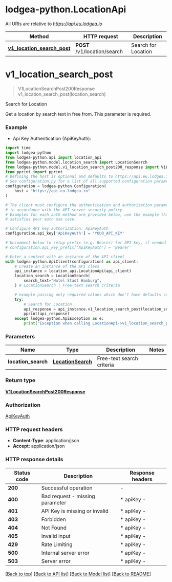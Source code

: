 # lodgea-python.LocationApi

All URIs are relative to *https://api.eu.lodgea.io*

Method | HTTP request | Description
------------- | ------------- | -------------
[**v1_location_search_post**](LocationApi.md#v1_location_search_post) | **POST** /v1/location/search | Search for Location


# **v1_location_search_post**
> V1LocationSearchPost200Response v1_location_search_post(location_search)

Search for Location

Get a location by search text in free from. This parameter is required.

### Example

* Api Key Authentication (ApiKeyAuth):

```python
import time
import lodgea-python
from lodgea-python.api import location_api
from lodgea-python.model.location_search import LocationSearch
from lodgea-python.model.v1_location_search_post200_response import V1LocationSearchPost200Response
from pprint import pprint
# Defining the host is optional and defaults to https://api.eu.lodgea.io
# See configuration.py for a list of all supported configuration parameters.
configuration = lodgea-python.Configuration(
    host = "https://api.eu.lodgea.io"
)

# The client must configure the authentication and authorization parameters
# in accordance with the API server security policy.
# Examples for each auth method are provided below, use the example that
# satisfies your auth use case.

# Configure API key authorization: ApiKeyAuth
configuration.api_key['ApiKeyAuth'] = 'YOUR_API_KEY'

# Uncomment below to setup prefix (e.g. Bearer) for API key, if needed
# configuration.api_key_prefix['ApiKeyAuth'] = 'Bearer'

# Enter a context with an instance of the API client
with lodgea-python.ApiClient(configuration) as api_client:
    # Create an instance of the API class
    api_instance = location_api.LocationApi(api_client)
    location_search = LocationSearch(
        search_text="Hotel Stadt Hamburg",
    ) # LocationSearch | Free-text search criteria

    # example passing only required values which don't have defaults set
    try:
        # Search for Location
        api_response = api_instance.v1_location_search_post(location_search)
        pprint(api_response)
    except lodgea-python.ApiException as e:
        print("Exception when calling LocationApi->v1_location_search_post: %s\n" % e)
```


### Parameters

Name | Type | Description  | Notes
------------- | ------------- | ------------- | -------------
 **location_search** | [**LocationSearch**](LocationSearch.md)| Free-text search criteria |

### Return type

[**V1LocationSearchPost200Response**](V1LocationSearchPost200Response.md)

### Authorization

[ApiKeyAuth](../README.md#ApiKeyAuth)

### HTTP request headers

 - **Content-Type**: application/json
 - **Accept**: application/json


### HTTP response details

| Status code | Description | Response headers |
|-------------|-------------|------------------|
**200** | Successful operation |  -  |
**400** | Bad request - missing parameter |  * apiKey -  <br>  |
**401** | API Key is missing or invalid |  * apiKey -  <br>  |
**403** | Forbidden |  * apiKey -  <br>  |
**404** | Not Found |  * apiKey -  <br>  |
**405** | Invalid input |  * apiKey -  <br>  |
**429** | Rate Limiting |  * apiKey -  <br>  |
**500** | Internal server error |  * apiKey -  <br>  |
**503** | Server error |  * apiKey -  <br>  |

[[Back to top]](#) [[Back to API list]](../README.md#documentation-for-api-endpoints) [[Back to Model list]](../README.md#documentation-for-models) [[Back to README]](../README.md)

